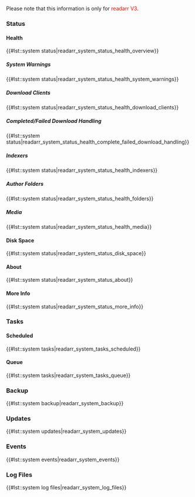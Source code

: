 Please note that this information is only for
<span style="color:#ff0000">readarr V3</span>.

### Status

#### Health

{{\#lst::system status|readarr\_system\_status\_health\_overview}}

##### System Warnings

{{\#lst::system
status|readarr\_system\_status\_health\_system\_warnings}}

##### Download Clients

{{\#lst::system
status|readarr\_system\_status\_health\_download\_clients}}

##### Completed/Failed Download Handling

{{\#lst::system
status|readarr\_system\_status\_health\_complete\_failed\_download\_handling}}

##### Indexers

{{\#lst::system status|readarr\_system\_status\_health\_indexers}}

##### Author Folders

{{\#lst::system status|readarr\_system\_status\_health\_folders}}

##### Media

{{\#lst::system status|readarr\_system\_status\_health\_media}}

#### Disk Space

{{\#lst::system status|readarr\_system\_status\_disk\_space}}

#### About

{{\#lst::system status|readarr\_system\_status\_about}}

#### More Info

{{\#lst::system status|readarr\_system\_status\_more\_info}}

### Tasks

#### Scheduled

{{\#lst::system tasks|readarr\_system\_tasks\_scheduled}}

#### Queue

{{\#lst::system tasks|readarr\_system\_tasks\_queue}}

### Backup

{{\#lst::system backup|readarr\_system\_backup}}

### Updates

{{\#lst::system updates|readarr\_system\_updates}}

### Events

{{\#lst::system events|readarr\_system\_events}}

### Log Files

{{\#lst::system log files|readarr\_system\_log\_files}}
